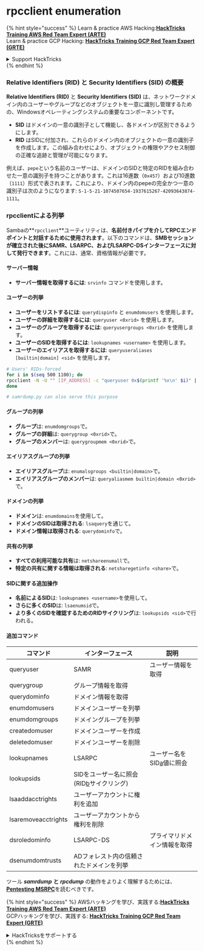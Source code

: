 # rpcclient enumeration

{% hint style="success" %}
Learn & practice AWS Hacking:<img src="/.gitbook/assets/arte.png" alt="" data-size="line">[**HackTricks Training AWS Red Team Expert (ARTE)**](https://training.hacktricks.xyz/courses/arte)<img src="/.gitbook/assets/arte.png" alt="" data-size="line">\
Learn & practice GCP Hacking: <img src="/.gitbook/assets/grte.png" alt="" data-size="line">[**HackTricks Training GCP Red Team Expert (GRTE)**<img src="/.gitbook/assets/grte.png" alt="" data-size="line">](https://training.hacktricks.xyz/courses/grte)

<details>

<summary>Support HackTricks</summary>

* Check the [**subscription plans**](https://github.com/sponsors/carlospolop)!
* **Join the** 💬 [**Discord group**](https://discord.gg/hRep4RUj7f) or the [**telegram group**](https://t.me/peass) or **follow** us on **Twitter** 🐦 [**@hacktricks\_live**](https://twitter.com/hacktricks\_live)**.**
* **Share hacking tricks by submitting PRs to the** [**HackTricks**](https://github.com/carlospolop/hacktricks) and [**HackTricks Cloud**](https://github.com/carlospolop/hacktricks-cloud) github repos.

</details>
{% endhint %}

### Relative Identifiers (RID) と Security Identifiers (SID) の概要

**Relative Identifiers (RID)** と **Security Identifiers (SID)** は、ネットワークドメイン内のユーザーやグループなどのオブジェクトを一意に識別し管理するための、Windowsオペレーティングシステムの重要なコンポーネントです。

- **SID** はドメインの一意の識別子として機能し、各ドメインが区別できるようにします。
- **RID** はSIDに付加され、これらのドメイン内のオブジェクトの一意の識別子を作成します。この組み合わせにより、オブジェクトの権限やアクセス制御の正確な追跡と管理が可能になります。

例えば、`pepe`という名前のユーザーは、ドメインのSIDと特定のRIDを組み合わせた一意の識別子を持つことがあります。これは16進数（`0x457`）および10進数（`1111`）形式で表されます。これにより、ドメイン内のpepeの完全かつ一意の識別子は次のようになります: `S-1-5-21-1074507654-1937615267-42093643874-1111`。


### **rpcclientによる列挙**

Sambaの**`rpcclient`**ユーティリティは、**名前付きパイプを介してRPCエンドポイントと対話するために使用されます**。以下のコマンドは、**SMBセッションが確立された後にSAMR、LSARPC、およびLSARPC-DSインターフェースに対して発行できます**。これには、通常、資格情報が必要です。

#### サーバー情報

* **サーバー情報を取得するには**: `srvinfo` コマンドを使用します。

#### ユーザーの列挙

* **ユーザーをリストするには**: `querydispinfo` と `enumdomusers` を使用します。
* **ユーザーの詳細を取得するには**: `queryuser <0xrid>` を使用します。
* **ユーザーのグループを取得するには**: `queryusergroups <0xrid>` を使用します。
* **ユーザーのSIDを取得するには**: `lookupnames <username>` を使用します。
* **ユーザーのエイリアスを取得するには**: `queryuseraliases [builtin|domain] <sid>` を使用します。
```bash
# Users' RIDs-forced
for i in $(seq 500 1100); do
rpcclient -N -U "" [IP_ADDRESS] -c "queryuser 0x$(printf '%x\n' $i)" | grep "User Name\|user_rid\|group_rid" && echo "";
done

# samrdump.py can also serve this purpose
```
#### グループの列挙

* **グループ**は: `enumdomgroups`で。
* **グループの詳細**は: `querygroup <0xrid>`で。
* **グループのメンバー**は: `querygroupmem <0xrid>`で。

#### エイリアスグループの列挙

* **エイリアスグループ**は: `enumalsgroups <builtin|domain>`で。
* **エイリアスグループのメンバー**は: `queryaliasmem builtin|domain <0xrid>`で。

#### ドメインの列挙

* **ドメイン**は: `enumdomains`を使用して。
* **ドメインのSIDは取得される**: `lsaquery`を通じて。
* **ドメイン情報は取得される**: `querydominfo`で。

#### 共有の列挙

* **すべての利用可能な共有**は: `netshareenumall`で。
* **特定の共有に関する情報は取得される**: `netsharegetinfo <share>`で。

#### SIDに関する追加操作

* **名前によるSID**は: `lookupnames <username>`を使用して。
* **さらに多くのSID**は: `lsaenumsid`で。
* **より多くのSIDを確認するためのRIDサイクリング**は: `lookupsids <sid>`で行われる。

#### **追加コマンド**

| **コマンド**         | **インターフェース**                                                                                                                                     | **説明**                                                                                                                           |
| ------------------- | ------------------------------------------------------------------------------------------------------------------------------------------------- | ----------------------------------------------------------------------------------------------------------------------------------------- |
| queryuser           | SAMR                                                                                                                                              | ユーザー情報を取得                                                                                                                 |
| querygroup          | グループ情報を取得                                                                                                                        |                                                                                                                                           |
| querydominfo        | ドメイン情報を取得                                                                                                                       |                                                                                                                                           |
| enumdomusers        | ドメインユーザーを列挙                                                                                                                            |                                                                                                                                           |
| enumdomgroups       | ドメイングループを列挙                                                                                                                           |                                                                                                                                           |
| createdomuser       | ドメインユーザーを作成                                                                                                                              |                                                                                                                                           |
| deletedomuser       | ドメインユーザーを削除                                                                                                                              |                                                                                                                                           |
| lookupnames         | LSARPC                                                                                                                                            | ユーザー名をSID[a](https://learning.oreilly.com/library/view/network-security-assessment/9781491911044/ch08.html#ch08fn8)値に照会 |
| lookupsids          | SIDをユーザー名に照会 (RID[b](https://learning.oreilly.com/library/view/network-security-assessment/9781491911044/ch08.html#ch08fn9)サイクリング) |                                                                                                                                           |
| lsaaddacctrights    | ユーザーアカウントに権利を追加                                                                                                                      |                                                                                                                                           |
| lsaremoveacctrights | ユーザーアカウントから権利を削除                                                                                                                 |                                                                                                                                           |
| dsroledominfo       | LSARPC-DS                                                                                                                                         | プライマリドメイン情報を取得                                                                                                            |
| dsenumdomtrusts     | ADフォレスト内の信頼されたドメインを列挙                                                                                                     |                                                                                                                                           |

ツール _**samrdump**_ **と** _**rpcdump**_ の動作をよりよく理解するためには、[**Pentesting MSRPC**](../135-pentesting-msrpc.md)を読むべきです。

{% hint style="success" %}
AWSハッキングを学び、実践する:<img src="/.gitbook/assets/arte.png" alt="" data-size="line">[**HackTricks Training AWS Red Team Expert (ARTE)**](https://training.hacktricks.xyz/courses/arte)<img src="/.gitbook/assets/arte.png" alt="" data-size="line">\
GCPハッキングを学び、実践する: <img src="/.gitbook/assets/grte.png" alt="" data-size="line">[**HackTricks Training GCP Red Team Expert (GRTE)**<img src="/.gitbook/assets/grte.png" alt="" data-size="line">](https://training.hacktricks.xyz/courses/grte)

<details>

<summary>HackTricksをサポートする</summary>

* [**サブスクリプションプラン**](https://github.com/sponsors/carlospolop)を確認してください！
* **💬 [**Discordグループ**](https://discord.gg/hRep4RUj7f)または[**テレグラムグループ**](https://t.me/peass)に参加するか、**Twitter** 🐦 [**@hacktricks\_live**](https://twitter.com/hacktricks\_live)**をフォローしてください。**
* **ハッキングのトリックを共有するために、[**HackTricks**](https://github.com/carlospolop/hacktricks)と[**HackTricks Cloud**](https://github.com/carlospolop/hacktricks-cloud)のGitHubリポジトリにPRを提出してください。**

</details>
{% endhint %}
